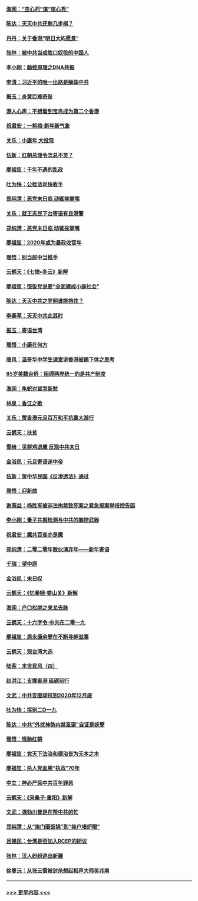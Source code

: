 #### [海网：“空心朽”演“核心秀”](../pages/nsc993/n11783874.md?t=01112002) 
#### [陈达：天灭中共还剩几步棋？](../pages/nsc993/n11783719.md?t=01112002) 
#### [丹丹：关于香港“明日大屿愿景”](../pages/nsc993/n11783273.md?t=01112002) 
#### [张林：被中共当成牲口奴役的中国人](../pages/nsc993/n11782397.md?t=01112002) 
#### [李小刚：脑控原理之DNA共振](../pages/nsc993/n11780962.md?t=01112002) 
#### [李清：习近平的唯一出路是解体中共](../pages/nsc993/n11780866.md?t=01112002) 
#### [振玉：炎黄巨难奇耻](../pages/nsc993/n11779632.md?t=01112002) 
#### [港人心声：不想看到宝岛成为第二个香港](../pages/nsc993/n11778817.md?t=01112002) 
#### [祝君安：一剪梅‧新年新气象](../pages/nsc993/n11776340.md?t=01112002) 
#### [关乐：小康年 大役现](../pages/nsc993/n11774213.md?t=01112002) 
#### [伍新：红朝总理令怎总不灵？](../pages/nsc993/n11770813.md?t=01112002) 
#### [廖祖笙：千年不遇的乱政](../pages/nsc993/n11770373.md?t=01112002) 
#### [吐为快：公检法司快收手](../pages/nsc993/n11770359.md?t=01112002) 
#### [郑纯清：恶党末日临 动辄挨掌嘴](../pages/nsc993/n11769912.md?t=01112002) 
#### [关乐：就王志民下台寄语有良港警](../pages/nsc993/n11769903.md?t=01112002) 
#### [郑纯清：恶党末日临 动辄挨掌嘴](../pages/nsc993/n11769356.md?t=01112002) 
#### [廖祖笙：2020年或为暴政收官年](../pages/nsc993/n11768216.md?t=01112002) 
#### [理悟：别当郎中当推手](../pages/nsc993/n11768243.md?t=01112002) 
#### [云鹤天：《七律▪冬云》新解](../pages/nsc993/n11768204.md?t=01112002) 
#### [廖祖笙：饿饭党说要“全面建成小康社会”](../pages/nsc993/n11767482.md?t=01112002) 
#### [陈达：天灭中共之罗网谁能挡住？](../pages/nsc993/n11767465.md?t=01112002) 
#### [李春草：天灭中共此其时](../pages/nsc993/n11767452.md?t=01112002) 
#### [振玉：寄语台湾](../pages/nsc993/n11767432.md?t=01112002) 
#### [理悟：小康在何方](../pages/nsc993/n11767394.md?t=01112002) 
#### [唐风：温哥华中学生课堂讲香港被踢下体之思考](../pages/nsc993/n11766848.md?t=01112002) 
#### [85岁美籍台侨：阻碍两岸统一的是共产制度](../pages/nsc993/n11765043.md?t=01112002) 
#### [海网：龟蛇对鼠哭新愁](../pages/nsc993/n11764895.md?t=01112002) 
#### [林泉：香江之歌](../pages/nsc993/n11764415.md?t=01112002) 
#### [关乐：赞香港元旦百万和平抗暴大游行](../pages/nsc993/n11764382.md?t=01112002) 
#### [云鹤天：扶贫](../pages/nsc993/n11764245.md?t=01112002) 
#### [雪绮：见群鸡退鹰  反观中共末日](../pages/nsc993/n11762112.md?t=01112002) 
#### [金浴凤：元旦寄语迷中帝](../pages/nsc993/n11761788.md?t=01112002) 
#### [伍新：贺中华民国《反渗透法》通过](../pages/nsc993/n11761994.md?t=01112002) 
#### [理悟：迎新曲](../pages/nsc993/n11761152.md?t=01112002) 
#### [谢燕益：杨胜军被非法拘禁致死案之紧急报案举报控告函](../pages/nsc993/n11756134.md?t=01112002) 
#### [李小刚：量子共振检测与中共的脑控武器](../pages/nsc993/n11754518.md?t=01112002) 
#### [祝君安：魔共百变亦是魔](../pages/nsc993/n11754469.md?t=01112002) 
#### [郑纯清：二零二零年散伙演弃年——新年寄语](../pages/nsc993/n11754195.md?t=01112002) 
#### [千瑞：望中原](../pages/nsc993/n11754159.md?t=01112002) 
#### [金浴凤：末日叹](../pages/nsc993/n11752359.md?t=01112002) 
#### [云鹤天：《忆秦娥‧娄山关》新解](../pages/nsc993/n11752348.md?t=01112002) 
#### [海网：户口松绑之来龙去脉](../pages/nsc993/n11752328.md?t=01112002) 
#### [云鹤天：十六字令‧中共在二零一九](../pages/nsc993/n11752305.md?t=01112002) 
#### [廖祖笙：周永康余孽在不断寻衅滋事](../pages/nsc993/n11751013.md?t=01112002) 
#### [云鹤天：观台湾大选](../pages/nsc993/n11751007.md?t=01112002) 
#### [陆客：末世民风（四）](../pages/nsc993/n11749203.md?t=01112002) 
#### [赵洪江：支撑香港 砥砺前行](../pages/nsc993/n11748482.md?t=01112002) 
#### [文武：中共妄图顽抗到2020年12月底](../pages/nsc993/n11748446.md?t=01112002) 
#### [吐为快：挥别二O一九](../pages/nsc993/n11748411.md?t=01112002) 
#### [陈达：中共“外扰神韵内禁圣诞”自证是妖孽](../pages/nsc993/n11748226.md?t=01112002) 
#### [理悟：怪胎红朝](../pages/nsc993/n11748206.md?t=01112002) 
#### [廖祖笙：党天下法治和德治皆为无本之木](../pages/nsc993/n11748135.md?t=01112002) 
#### [廖祖笙：杀人党血腥“执政”70年](../pages/nsc993/n11745144.md?t=01112002) 
#### [中立：神必严惩中共百年罪恶](../pages/nsc993/n11744970.md?t=01112002) 
#### [云鹤天：《采桑子‧重阳》新解](../pages/nsc993/n11744948.md?t=01112002) 
#### [文武：弹劾川普是在帮中共的忙](../pages/nsc993/n11744758.md?t=01112002) 
#### [郑纯清：从“挨门砸饭锅”到“挨户堵炉眼”](../pages/nsc993/n11744745.md?t=01112002) 
#### [吕锡民：台湾是否加入RCEP的研议](../pages/nsc993/n11744701.md?t=01112002) 
#### [张林：汉人纷纷逃出新疆](../pages/nsc993/n11743530.md?t=01112002) 
#### [徐曼沅：从张云雷被封杀想起相声大师吴兆南](../pages/nsc993/n11741816.md?t=01112002) 

----
#### [ >>> 更早内容 <<< ](../indexes/nsc993-earlier.md)
